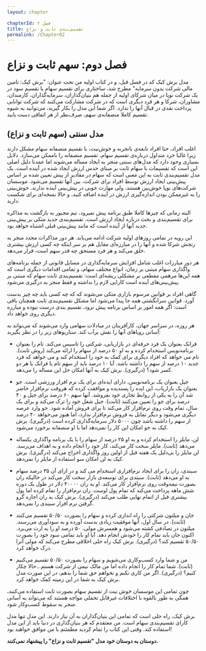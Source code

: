 ```yaml
---
layout: chapter

chapterId: فصل ۲
title: تقسیم‌بندی ثابت و نزاع
permalink: /Chapter02
---
```


# فصل دوم: سهم ثابت و نزاع

مدل برش کیک که در فصل قبل، و در کتاب اولیه من تحت عنوان: "برش کیک: تامین مالی شرکت بدون سرمایه" مطرح شد، ساختاری برای تقسیم سهام یا تقسیم سود در یک شرکت نوپا در میان شرکای اولیه از جمله هم بنیان‌گذاران‌، سرمایه‌گذاران، کارمندان، مشاوران، شرکا و هر فرد دیگری است که در شرکت مشارکت می‌کنند که شرکت توانایی پرداخت نقدی در قبال آنها را ندارد. اگر شما این مدل را بکار گیرید، می‌توانید به شیوه تقسیم کاملا منصفانه‌ی سهم‌، صرف‌نظر از هر اتفاقی دست یابید.

## مدل سنتی (سهم ثابت و نزاع)

اغلب افراد، حتا افراد نابغه‌ی با‌تجربه و خوش‌نیت، با تقسیم منصفانه سهام مشکل دارند زیرا غالبا خرد متداول درباره‌ی تقسیم سهام، تقسیم منصفانه را ناممکن می‌سازد.
دلایل بسیاری وجود دارد که مدل‌های سنتی منجر به ایجاد مساله می‌شوند اما عمدتا دلیل اصلی این است که تقسیمات با سهام ثابت بر مبنای حدس ارزش ایجاد شده در آینده است. یک مدل تقسیم‌بندی ثابت به این معنی است که سهام در مقادیر از پیش تعیین شده بر اساس پیش‌بینی ایجاد ارزش توسط افراد برای شرکت، بین آنها تقسیم می‌شود. موسسان شرکت‌های نوپا خوش‌بین هستند، ولی مهارت خوبی در پیش‌بینی آینده ندارند. خوش‌بینی را به غیرممکن بودن اندازه‌گیری ارزش در آینده اضافه کنید، و حالا نسخه‌ای برای شکست دارید.

البته زمانی که چیزها کاملا طبق برنامه پیش نمیرود، تیم مجبور به بازگشت به مذاکره برای تقسیم‌بندی و بحث درباره ایجاد ارزش است. تقسیم‌بندی جدید متکی بر پیش‌بینی جدید آنها از آینده است که مانند پیش‌بینی قبلی اشتباه خواهد بود.

این رویه در تمامی روزهای اولیه شرکت ادامه می‌یابد. هر دور مذاکرات مجدد منجر به رنجش شرکا شده و آنها را در مبارزه‌ای مقابل هم بر سر اینکه چه کسی ارزش بیشتری خلق می‌کند و هر فرد مستحق چه قدر سهم است، قرار می‌دهد.

هر دور مبارزات اغلب شامل افزایش سرمایه‌گذاری در مسایل قانونی از جمله برنامه‌های واگذاری سهام مبتنی بر زمان، انواع مختلف سهام، و تمامی اقدامات دیگری است که همه این‌ها مرهمی مقطعی بر مشکلی ریشه‌ای است:  تقسیم‌بندی ثابت سهام که مبتنی بر پیش‌بینی‌های آینده است کارایی لازم را نداشته و فقط منجر به درگیری می‌شود.

گاهی افراد بر قوانین مرسوم بازاری متکی می‌شوند که که چه کسی باید چه چیز بدست آورد. قوانین سرانگشتی همه جا پیدا می‌شود اما مشکل تقسیم‌بندی ثابت همچنان باقی است: اگر همه امور بر اساس برنامه پیش نرود، تقسیم بندی درست نبوده و مبارزه دیگری روی خواهد داد.

هر روزه، در سراسر جهان، کارآفرینان در مبادلات سهامی وارد می‌شوند که می‌تواند به آسانی رویاهای آنها را نقش برآب کند. سناریوهای زیر را در نظر بگیرید:

* فرانک بعنوان یک فرد حرفه‌ای در بازاریابی، شرکتی را تاسیس می‌کند. تام را بعنوان برنامه‌نویس استخدام کرده و به او ۵۰ درصد از سهام را ارائه می‌کند (روش ثابت). تام می خواهد که افراد دیگری برای کمک به خود را استخدام کند و می خواهد که فرد جدید ۱۰ درصد از سهم را داشته باشد. آیا ۱۰ درصد باید از سهم تام یا فرانک یا هر دو کسر شود؟ (درگیری). برش کیک به آنها امکان حل این مساله را می‌دهد.

* جیل بعنوان یک برنامه‌نویس، دارای ایده‌ای برای یک نرم افزار ورزشی است. جو بعنوان یک بازاریاب، این ایده را پسندیده و موافقت کرده که هروقت نرم‌افزار حاضر شد آن را به یکی از روابط تجاری خود بفروشد. آنها سهم ۶۰ درصد برای جیل و ۴۰ درصد برای جو را تعیین می‌کنند (ثابت). جیل شغل خود را ترک می‌کند و برای یک سال، تمام وقت روی نرم‌افزار کار می‌کند تا برای فروش آماده شود. جو وارد عرصه دیگری می‌شود و دیگر تمایل به فروش نرم‌افزار ندارد، اما هنوز می‌خواهد ۴۰ درصد از سهم را داشته باشد چون ۵۰۰۰ دلار سرمایه‌گذاری کرده است (درگیری). برش کیک به جو امکان این کار را نمی‌دهد اما با او منصفانه برخورد می‌شود.

* لن، مایلز را استخدام کرده و به او ۲۵ درصد از سهام را با یک برنامه واگذاری یکساله می‌دهد (ثابت). مایلز سخت کار می‌کند، کار خود را انجام داده و به اهداف می‌رسد. لن مایلز را بی‌دلیل یک هفته قبل از اولین روز واگذاری اخراج می‌کند (درگیری). برش کیک به لن امکان سو‌ استفاده از مایلز را نمی‌دهد.

* سیندی، ران را برای ایجاد نرم‌افزاری استخدام می کند و در ازای آن ۳۵ درصد سهام به او می‌دهد (ثابت). سیندی برای توسعه‌ی بازار سخت کار می‌کند در حالیکه ران بصورت نیمه‌وقت روی نرم‌افزار کار می‌کند. او به ران ۴۰۰۰۰ دلار در طول یک دوره شش ماهه پرداخت می‌کند که تمام پول اوست. ران نرم‌افزار را تمام کرده اما پول بیشتری قبل از اتمام نهایی طلب می‌کند (درگیری). برش کیک به ران اجازه گرو گرفتن نرم افزار سیندی را نمی‌دهد.

* جان و میلتون شرکتی را راه اندازی کرده و سهام را بصورت ۵۰/۵۰ تقسیم می‌کنند (ثابت). در سال اول، آنها موفقیت زیادی بدست آورده و به سودآوری می‌رسند. میلتون در تصادفی کشته می‌شود و همسرش مولی، ۵۰ درصد او را به ارث می‌برد. اکنون جان باید تمام کار را خودش انجام دهد. آیا او باید تمامی سود خود را بصورت ۵۰/۵۰ تقسیم کند؟ (درگیری). برش کیک راه حلی اخلاقی مطرح می‌کند که مولی آنرا درک خواهد کرد.

* من و شما وارد کسب‌وکاری می‌شویم و سهام را بصورت ۵۰/۵۰ تقسیم می‌کنیم (ثابت). شما تمام کار را انجام داده اما من مالک نیمی از شرکت هستم...حالا چکار کنیم؟ (درگیری). اگر من کاری نکنم و نخواهم حق شما را بدهم، در این صورت مدل برش کیک به شما در این زمینه کمک خواهد کرد.

چون تمامی این موسسان خوش نیت از تقسیم سهام بصورت ثابت استفاده می‌کنند، همگی به طور بالقوه با اختلافات غیرقابل تحملی مواجه هستند که می‌تواند به آسانی منجر به سقوط کسب‌وکار شود.

برش کیک، راه حلی است که تمامی این بنیان‌گذاران به آن نیاز دارند. این مدل تنها مدل کارای تقسیم‌بندی سهام است. من معتقدم که هر بنیان‌گذاری در دنیا باید از این مدل استفاده کند. وقتی این کتاب را تمام کردید مطمئنم با من موافق خواهید بود!

**دوستان به دوستان خود مدل "تقسیم ثابت و نزاع" را پیشنهاد نمی‌کنند.**



